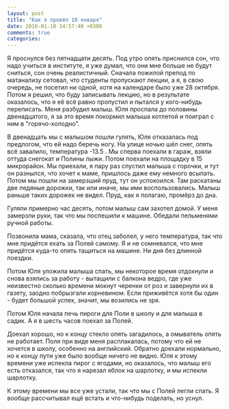 ```yaml
---
layout: post
title: "Как я провёл 10 января"
date: 2016-01-10 14:57:40 +0300
comments: true
categories: 
---
```

Я проснулся без пятнадцати десять. Под утро опять приснился сон, что надо учиться в институте, я уже думал, что они мне больше не будут сниться, сон очень реалистичный. Сначала пожилой препод по матанализу сетовал, что студенты пропускают лекции, а я, в свою очередь, не посетил ни одной, хотя  на календаре было уже 28 октября. Потом я решил, что буду записывать лекцию, но в результате оказалось, что я её всё равно пропустил и пытался у кого-нибудь переписать. Меня разбудил малыш. Юля проспала до половины двенадцатого, я за это время покормил малыша котлетой и поиграл с ним в "горячо-холодно".

В двенадцать мы с малышом пошли гулять, Юля отказалась под предлогом, что ей надо беречь ногу. На улице ночью шёл снег, опять всё завалило, температура -13.5 . Мы сперва поехали в гараж, взяли оттуда снегокат и Полины лыжи. Потом поехали на площадку в 15 микрорайон. Мы приехали, я пару раз спустил малыша с горочки, и тут он разнылся, что хочет к маме, пришлось даже ему немного всыпать. Потом мы пошли на замерзший пруд, тут он успокоился. Там раскатаны две ледяные дорожки, так или иначе, мы ими воспользовались. Малыш раньше таких дорожек не видел. Пруд, как я полагаю, промёрз до дна.

Гуляли примерно час десять, потом малыш сам захотел домой. У меня замерзли руки, так что мы поспешили к машине. Обедали пельменями ручной работы.

Позвонила мама, сказала, что отец заболел, у него температура, так что мне придётся ехать за Полей самому. Я и не сомневался, что мне придётся куда-то опять тащиться на машине. Ни дня без длинной поездки.

Потом Юля уложила малыша спать, мы некоторое время отдохнули и снова взялись за работу - вытащили с балкона ведро, где уже неизвестно сколько времени мокнут черенки от роз и завернули их в газету, заодно побрызгали корневином. Если приживётся хотя бы один - будет большой успех, значит, мы возились не зря.

Потом Юля начала печь пироги для Поли в школу и для малыша в садик. А я в шесть часов поехал за Полей.

Доехал хорошо, но к концу стекло опять загадилось, а омыватель опять не работает. Поля при виде меня расплакалась, потому что ей не хочется в школу, особенно на английский. Обратно доехали нормально, но к концу пути уже было вообще ничего не видно. Юля к этому времени уже испекла пирог с ягодами, но оказалось, что малыш его есть отказался, так что я нарезал яблок на шарлотку, и мы испекли шарлотку.

К этому времени мы все уже устали, так что мы с Полей легли спать. Я вообще рассчитывал ещё встать и что-нибудь поделать, но уснул.